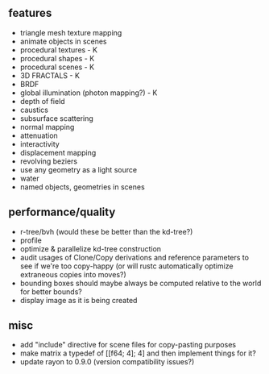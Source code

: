 ## features
- triangle mesh texture mapping
- animate objects in scenes
- procedural textures - K
- procedural shapes - K
- procedural scenes - K
- 3D FRACTALS - K
- BRDF
- global illumination (photon mapping?) - K
- depth of field
- caustics
- subsurface scattering
- normal mapping
- attenuation
- interactivity
- displacement mapping
- revolving beziers
- use any geometry as a light source
- water
- named objects, geometries in scenes

## performance/quality
- r-tree/bvh (would these be better than the kd-tree?)
- profile
- optimize & parallelize kd-tree construction
- audit usages of Clone/Copy derivations and reference parameters to see if we're too copy-happy (or will rustc automatically optimize extraneous copies into moves?)
- bounding boxes should maybe always be computed relative to the world for better bounds?
- display image as it is being created

## misc
- add "include" directive for scene files for copy-pasting purposes
- make matrix a typedef of [[f64; 4]; 4] and then implement things for it?
- update rayon to 0.9.0 (version compatibility issues?)
